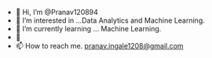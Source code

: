 - 👋 Hi, I’m @Pranav120894
- 👀 I’m interested in ...Data Analytics and Machine Learning.
- 🌱 I’m currently learning ... Machine Learning.
- 💞️ 
- 📫 How to reach me. pranav.ingale1208@gmail.com

<!---
Pranav120894/Pranav120894 is a ✨ special ✨ repository because its `README.md` (this file) appears on your GitHub profile.
You can click the Preview link to take a look at your changes.
--->
